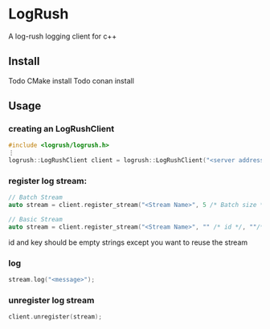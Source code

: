 # LogRush
A log-rush logging client for c++

## Install
Todo CMake install
Todo conan install

## Usage
### creating an LogRushClient
```c++
#include <logrush/logrush.h>
⋮
logrush::LogRushClient client = logrush::LogRushClient("<server address>");
```
### register log stream:
```c++
// Batch Stream
auto stream = client.register_stream("<Stream Name>", 5 /* Batch size */, "" /* id */, ""/* key */); 

// Basic Stream
auto stream = client.register_stream("<Stream Name>", "" /* id */, ""/* key */);
```
id and key should be empty strings except you want to reuse the stream

### log
```c++
stream.log("<message>");
```
### unregister log stream
```c++
client.unregister(stream);
```